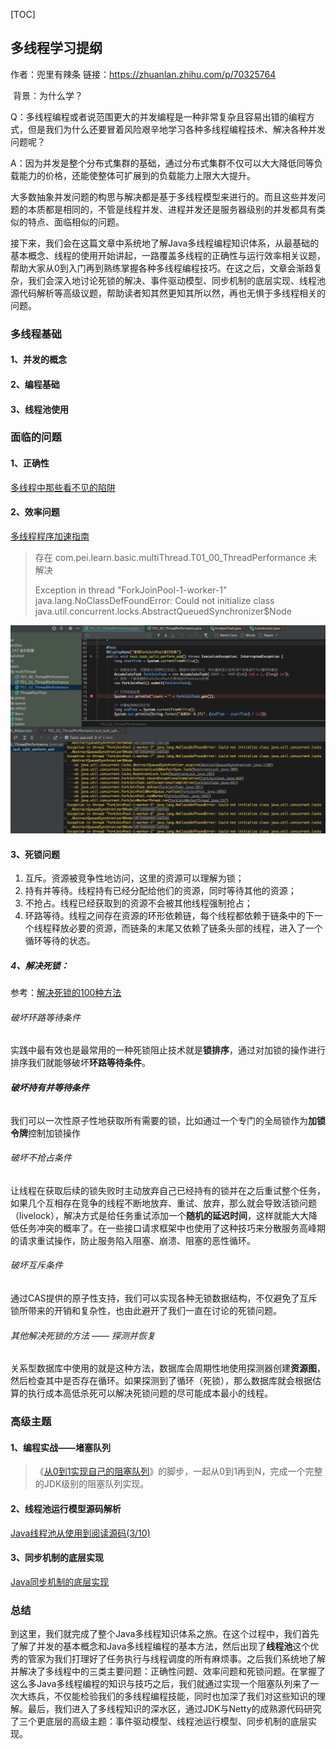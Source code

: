 

[TOC]



## 多线程学习提纲

作者：兜里有辣条
链接：https://zhuanlan.zhihu.com/p/70325764



​		背景：为什么学？

Q：多线程编程或者说范围更大的并发编程是一种非常复杂且容易出错的编程方式，但是我们为什么还要冒着风险艰辛地学习各种多线程编程技术、解决各种并发问题呢？

A：因为并发是整个分布式集群的基础，通过分布式集群不仅可以大大降低同等负载能力的价格，还能使整体可扩展到的负载能力上限大大提升。

大多数抽象并发问题的构思与解决都是基于多线程模型来进行的。而且这些并发问题的本质都是相同的，不管是线程并发、进程并发还是服务器级别的并发都具有类似的特点、面临相似的问题。



接下来，我们会在这篇文章中系统地了解Java多线程编程知识体系，从最基础的基本概念、线程的使用开始讲起，一路覆盖多线程的正确性与运行效率相关议题，帮助大家从0到入门再到熟练掌握各种多线程编程技巧。在这之后，文章会渐趋复杂，我们会深入地讨论死锁的解决、事件驱动模型、同步机制的底层实现、线程池源代码解析等高级议题，帮助读者知其然更知其所以然，再也无惧于多线程相关的问题。



### 多线程基础

#### 1、并发的概念



#### 2、编程基础



#### 3、线程池使用



### 面临的问题

#### 1、正确性

[多线程中那些看不见的陷阱](https://zhuanlan.zhihu.com/p/61904135)



#### 2、效率问题

[多线程程序加速指南](https://zhuanlan.zhihu.com/p/70324710)  

> 存在 com.pei.learn.basic.multiThread.T01_00_ThreadPerformance 未解决
>
> Exception in thread "ForkJoinPool-1-worker-1" java.lang.NoClassDefFoundError: Could not initialize class java.util.concurrent.locks.AbstractQueuedSynchronizer$Node

![image-20220103110350441](README/image-20220103110350441.png)

#### 3、死锁问题

1. 互斥。资源被竞争性地访问，这里的资源可以理解为锁；
2. 持有并等待。线程持有已经分配给他们的资源，同时等待其他的资源；
3. 不抢占。线程已经获取到的资源不会被其他线程强制抢占；
4. 环路等待。线程之间存在资源的环形依赖链，每个线程都依赖于链条中的下一个线程释放必要的资源，而链条的末尾又依赖了链条头部的线程，进入了一个循环等待的状态。



##### 4、解决死锁：

参考：[解决死锁的100种方法](https://zhuanlan.zhihu.com/p/63207814)

###### 破坏环路等待条件

实践中最有效也是最常用的一种死锁阻止技术就是**锁排序**，通过对加锁的操作进行排序我们就能够破坏**环路等待条件**。

###### **破坏持有并等待条件**

我们可以一次性原子性地获取所有需要的锁，比如通过一个专门的全局锁作为**加锁令牌**控制加锁操作



###### 破坏不抢占条件

让线程在获取后续的锁失败时主动放弃自己已经持有的锁并在之后重试整个任务，如果几个互相存在竞争的线程不断地放弃、重试、放弃，那么就会导致活锁问题（livelock），解决方式是给任务重试添加一个**随机的延迟时间**，这样就能大大降低任务冲突的概率了。在一些接口请求框架中也使用了这种技巧来分散服务高峰期的请求重试操作，防止服务陷入阻塞、崩溃、阻塞的恶性循环。

###### 破坏互斥条件

通过CAS提供的原子性支持，我们可以实现各种无锁数据结构，不仅避免了互斥锁所带来的开销和复杂性，也由此避开了我们一直在讨论的死锁问题。

###### 其他解决死锁的方法 —— 探测并恢复

关系型数据库中使用的就是这种方法，数据库会周期性地使用探测器创建**资源图**，然后检查其中是否存在循环。如果探测到了循环（死锁），那么数据库就会根据估算的执行成本高低杀死可以解决死锁问题的尽可能成本最小的线程。



### 高级主题

#### 1、编程实战——堵塞队列

> 《[从0到1实现自己的阻塞队列](https://zhuanlan.zhihu.com/p/64156753)》的脚步，一起从0到1再到N，完成一个完整的JDK级别的阻塞队列实现。



#### 2、线程池运行模型源码解析



[Java线程池从使用到阅读源码(3/10)](https://zhuanlan.zhihu.com/p/59644911)



#### 3、同步机制的底层实现

[Java同步机制的底层实现](https://zhuanlan.zhihu.com/p/67035482)

###  总结

到这里，我们就完成了整个Java多线程知识体系之旅。在这个过程中，我们首先了解了并发的基本概念和Java多线程编程的基本方法，然后出现了**线程池**这个优秀的管家为我们打理好了任务执行与线程调度的所有麻烦事。之后我们系统地了解并解决了多线程中的三类主要问题：正确性问题、效率问题和死锁问题。在掌握了这么多Java多线程编程的知识与技巧之后，我们就通过实现一个阻塞队列来了一次大练兵，不仅能检验我们的多线程编程技能，同时也加深了我们对这些知识的理解。最后，我们进入了多线程知识的深水区，通过JDK与Netty的成熟源代码研究了三个更底层的高级主题：事件驱动模型、线程池运行模型、同步机制的底层实现。











